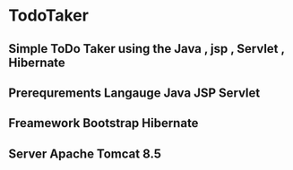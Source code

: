 # TodoTaker
Simple ToDo Taker using the Java , jsp , Servlet , Hibernate
---------------------------------------------------------------
Prerequrements
Langauge 
Java 
JSP
Servlet
----------------------------------------------------------------
Freamework
Bootstrap
Hibernate
-------------------------------------------------------------------
Server
Apache Tomcat 8.5
-------------------------------------------------------------

